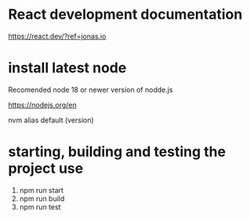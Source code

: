 # React development documentation

https://react.dev/?ref=jonas.io

# install latest node

Recomended node 18 or newer version of nodde.js

<!-- link for download -->

https://nodejs.org/en

<!-- for been secure using the latest version of node.js use the command -->

nvm alias default (version)

# starting, building and testing the project use

<!-- after use npm run start localhost window will be automatically optimized in the browser -->

1. npm run start
2. npm run build
3. npm run test
